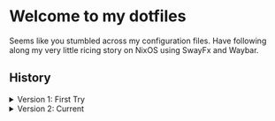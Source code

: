 # Welcome to my dotfiles
Seems like you stumbled across my configuration files. Have following along my very little ricing story on NixOS using SwayFx and Waybar.

## History

<details>
  <summary>Version 1: First Try</summary>
  <p>First up with blue primary color, it is my first real try of ricing, which is why i dropped it mid completion in favour for v2.</p>
  
  
![Screenshot](v1/preview.png)

</details>

<details>
  <summary>Version 2: Current</summary>
  <p>This is my second try, you may see that the files from the sway, fuzzel directories and waybar/config.jsonc are mostly if not the same compared to v1.
  With more experience i could get more working and i decided to go for a simple style setup, especially for waybar.</p>

![Screenshot](v2/preview.png)

  <p>You will see that the NixOS configuration changed quite a lot...</p>

```
v2/etc_nixos
├── channels.nix
├── configuration.nix
├── default.nix
├── general
│   ├── default.nix
│   ├── graphics.nix
│   ├── network.nix
│   └── services.nix
├── hardware-configuration.nix
├── home
│   └── default.nix
├── tui-apps.nix
├── users.nix
└── wallpapers
    └── wallhaven-p9dpgp.jpg
```
  <p>That is because I modularised it, setup the plan for migrating to home-manager, setup nvidia graphics for my main computer and installed for example steam for gaming and regreet as an alternative to tuigreet.</p>
</details>


